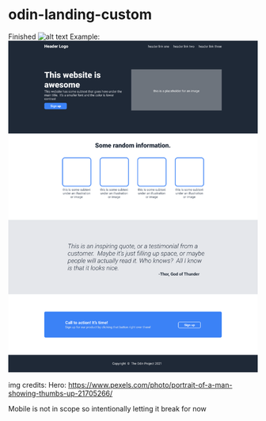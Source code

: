 # odin-landing-custom
Finished
![alt text](./expected/full_page.png)
Example:
![alt text](./expected/landing.png)


img credits:
Hero: https://www.pexels.com/photo/portrait-of-a-man-showing-thumbs-up-21705266/


Mobile is not in scope so intentionally letting it break for now
